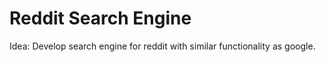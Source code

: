 # Reddit Search Engine

Idea: Develop search engine for reddit with similar functionality
as google.
